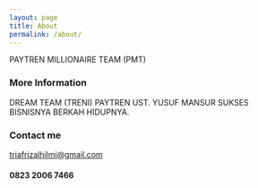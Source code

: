 ```yaml
---
layout: page
title: About
permalink: /about/
---
```


PAYTREN MILLIONAIRE TEAM (PMT)

### More Information

DREAM TEAM (TRENI) PAYTREN UST. YUSUF MANSUR SUKSES BISNISNYA BERKAH HIDUPNYA.

### Contact me

[triafrizalhilmi@gmail.com](mailto:triafrizalhilmi@gmail.com)
#### 0823 2006 7466
